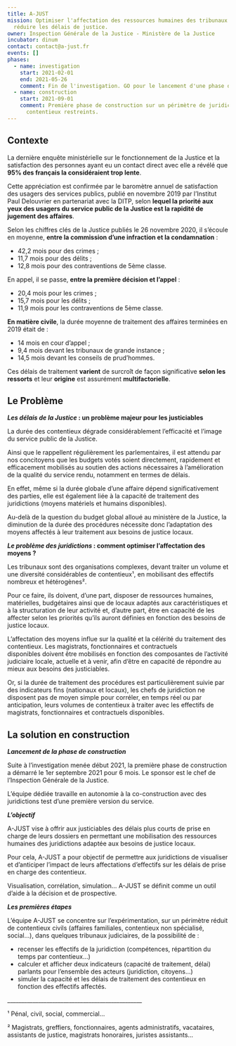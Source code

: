 ```yaml
---
title: A-JUST
mission: Optimiser l'affectation des ressources humaines des tribunaux pour
  réduire les délais de justice.
owner: Inspection Générale de la Justice - Ministère de la Justice
incubator: dinum
contact: contact@a-just.fr
events: []
phases:
  - name: investigation
    start: 2021-02-01
    end: 2021-05-26
    comment: Fin de l'investigation. GO pour le lancement d'une phase de construction.
  - name: construction
    start: 2021-09-01
    comment: Première phase de construction sur un périmètre de juridictions et de
      contentieux restreints.
---
```

<!--StartFragment-->

## **Contexte**

La dernière enquête ministérielle sur le fonctionnement de la Justice et la satisfaction des personnes ayant eu un contact direct avec elle a révélé que **95% des français la considéraient trop lente**.

Cette appréciation est confirmée par le baromètre annuel de satisfaction des usagers des services publics, publié en novembre 2019 par l’Institut Paul Delouvrier en partenariat avec la DITP, selon **lequel la priorité aux yeux des usagers du service public de la Justice est la rapidité de jugement des affaires**.

Selon les chiffres clés de la Justice publiés le 26 novembre 2020, il s’écoule en moyenne, **entre la commission d’une infraction et la condamnation** :

* 42,2 mois pour des crimes ;
* 11,7 mois pour des délits ;
* 12,8 mois pour des contraventions de 5ème classe.

En appel, il se passe, **entre la première décision et l’appel** :

* 20,4 mois pour les crimes ;
* 15,7 mois pour les délits ;
* 11,9 mois pour les contraventions de 5ème classe.

**En matière civile**, la durée moyenne de traitement des affaires terminées en 2019 était de :

* 14 mois en cour d’appel ;
* 9,4 mois devant les tribunaux de grande instance ;
* 14,5 mois devant les conseils de prud’hommes.

Ces délais de traitement **varient** de surcroît de façon significative **selon les ressorts** et leur **origine** est assurément **multifactorielle**.

## **Le Problème**

***Les délais de la Justice* : un problème majeur pour les justiciables**

La durée des contentieux dégrade considérablement l’efficacité et l’image du service public de la Justice.

Ainsi que le rappellent régulièrement les parlementaires, il est attendu par nos concitoyens que les budgets votés soient directement, rapidement et efficacement mobilisés au soutien des actions nécessaires à l’amélioration de la qualité du service rendu, notamment en termes de délais.

En effet, même si la durée globale d’une affaire dépend significativement des parties, elle est également liée à la capacité de traitement des juridictions (moyens matériels et humains disponibles).

Au-delà de la question du budget global alloué au ministère de la Justice, la diminution de la durée des procédures nécessite donc l’adaptation des moyens affectés à leur traitement aux besoins de justice locaux.


***Le problème des juridictions* : comment optimiser l’affectation des moyens ?**  

Les tribunaux sont des organisations complexes, devant traiter un volume et une diversité considérables de contentieux¹, en mobilisant des effectifs nombreux et hétérogènes².

Pour ce faire, ils doivent, d’une part, disposer de ressources humaines, matérielles, budgétaires ainsi que de locaux adaptés aux caractéristiques et à la structuration de leur activité et, d’autre part, être en capacité de les affecter selon les priorités qu’ils auront définies en fonction des besoins de justice locaux.

L’affectation des moyens influe sur la qualité et la célérité du traitement des contentieux. Les magistrats, fonctionnaires et contractuels disponibles doivent être mobilisés en fonction des composantes de l’activité judiciaire locale, actuelle et à venir, afin d‘être en capacité de répondre au mieux aux besoins des justiciables.

Or, si la durée de traitement des procédures est particulièrement suivie par des indicateurs fins (nationaux et locaux), les chefs de juridiction ne disposent pas de moyen simple pour corréler, en temps réel ou par anticipation, leurs volumes de contentieux à traiter avec les effectifs de  magistrats, fonctionnaires et contractuels disponibles.

## **La solution en construction**

***Lancement de la phase de construction***

Suite à l’investigation menée début 2021, la première phase de construction a démarré le 1er septembre 2021 pour 6 mois. Le sponsor est le chef de l’Inspection Générale de la Justice.

L’équipe dédiée travaille en autonomie à la co-construction avec des juridictions test d’une première version du service.

***L’objectif***

A-JUST vise à offrir aux justiciables des délais plus courts de prise en charge de leurs dossiers en permettant une mobilisation  des ressources humaines des juridictions adaptée aux besoins de justice locaux.

Pour cela, A-JUST a pour objectif de permettre aux juridictions de visualiser et d’anticiper l’impact de leurs affectations d’effectifs sur les délais de prise en charge des contentieux.

Visualisation, corrélation, simulation… A-JUST se définit comme un outil  d’aide à la décision et de prospective.


***Les premières étapes***

L’équipe A-JUST se concentre sur l’expérimentation, sur un périmètre réduit de contentieux civils (affaires familiales, contentieux non spécialisé, social…), dans quelques tribunaux judiciaires, de la possibilité de :
* recenser les effectifs de la juridiction (compétences, répartition du temps par contentieux…)
* calculer et afficher deux indicateurs (capacité de traitement, délai) parlants pour l’ensemble des acteurs (juridiction, citoyens…)
* simuler la capacité et les délais de traitement des contentieux en fonction des effectifs affectés.

\_\_\_\_\_\_\_\_\_\_\_\_\_\_\_\_\_\_\_\_\_\_\_\_\_\_\_\_\_\_\_\_\_\_\_\_\_\_\_\_\_\_\_\_\_\_\_\_

¹ Pénal, civil, social, commercial…

² Magistrats, greffiers, fonctionnaires, agents administratifs, vacataires, assistants de justice, magistrats honoraires, juristes assistants…

<!--EndFragment-->